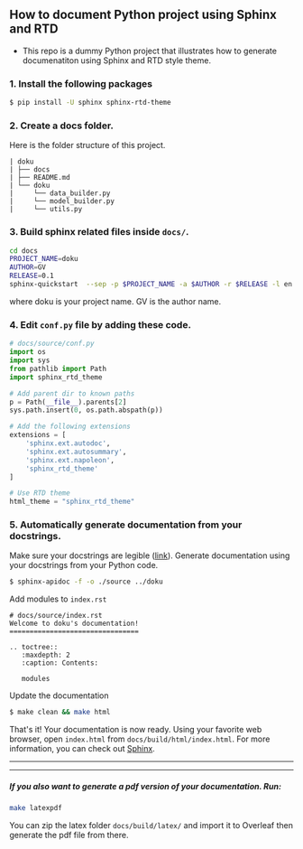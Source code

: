 ## How to document Python project using Sphinx and RTD
- This repo is a dummy Python project that illustrates how to generate 
  documenatiton using Sphinx and RTD style theme.

### 1. Install the following packages
```bash 
$ pip install -U sphinx sphinx-rtd-theme
```
### 2. Create a docs folder. 
   Here is the folder structure of this project.
```
| doku
| ├── docs
| ├── README.md
| └── doku
|     └── data_builder.py
|     └── model_builder.py
|     └── utils.py 
```

### 3. Build sphinx related files inside `docs/`. 
```bash
cd docs 
PROJECT_NAME=doku 
AUTHOR=GV
RELEASE=0.1
sphinx-quickstart  --sep -p $PROJECT_NAME -a $AUTHOR -r $RELEASE -l en
```
where doku is your project name. GV is the author name.

### 4. Edit `conf.py` file by adding these code.
```python
# docs/source/conf.py
import os
import sys
from pathlib import Path
import sphinx_rtd_theme

# Add parent dir to known paths
p = Path(__file__).parents[2]
sys.path.insert(0, os.path.abspath(p))

# Add the following extensions
extensions = [
    'sphinx.ext.autodoc',
    'sphinx.ext.autosummary',
    'sphinx.ext.napoleon',
    'sphinx_rtd_theme'
]

# Use RTD theme
html_theme = "sphinx_rtd_theme"

```
### 5. Automatically generate documentation from your docstrings. 
Make sure your docstrings are legible ([link](https://sphinxcontrib-napoleon.readthedocs.io/en/latest/)). 
   Generate documentation using your docstrings from your 
   Python code.
```bash
$ sphinx-apidoc -f -o ./source ../doku
```

Add modules to `index.rst`
```
# docs/source/index.rst
Welcome to doku's documentation!
================================

.. toctree::
   :maxdepth: 2
   :caption: Contents:

   modules
```

Update the documentation
```bash
$ make clean && make html
```
That's it! Your documentation is now ready. Using your favorite web browser, 
open `index.html` from `docs/build/html/index.html`. For more information, you 
can check out [Sphinx](https://www.sphinx-doc.org/en/master/contents.html). 



---
---
##### If you also want to generate a pdf version of your documentation. Run:

```bash
make latexpdf
```
You can zip the latex folder `docs/build/latex/` and import it to 
Overleaf then generate the pdf file from there.
